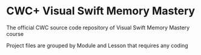 # CWC+ Visual Swift Memory Mastery

The official CWC source code repository of Visual Swift Memory Mastery course

Project files are grouped by Module and Lesson that requires any coding
